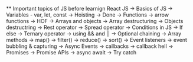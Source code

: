 \*\* Important topics of JS before learnign React JS
-> Basics of JS -> Variables - var, let, const -> Hoisting -> Done
-> Functions -> arrow functions -> HOF
-> Arrays and objects -> Array destructuring -> Objects destructring -> Rest operator -> Spread operator
-> Conditions in JS -> If else -> Ternary operator -> using && and || -> Optional chaining
-> Array methods -> map() -> filter() -> reduce() -> sort()
-> Event listeners -> event bubbling & capturing
-> Async Events -> callbacks -> callback hell -> Promises -> Promise APIs -> async await
-> Try catch

